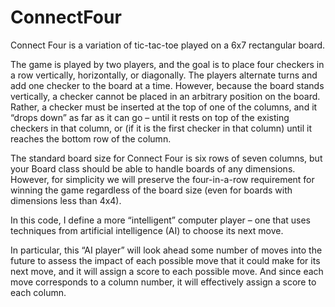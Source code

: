 # ConnectFour

Connect Four is a variation of tic-tac-toe played on a 6x7 rectangular board.

The game is played by two players, and the goal is to place four checkers in a row vertically, horizontally, or diagonally. The players alternate turns and add one checker to the board at a time. However, because the board stands vertically, a checker cannot be placed in an arbitrary position on the board. Rather, a checker must be inserted at the top of one of the columns, and it “drops down” as far as it can go – until it rests on top of the existing checkers in that column, or (if it is the first checker in that column) until it reaches the bottom row of the column.

The standard board size for Connect Four is six rows of seven columns, but your Board class should be able to handle boards of any dimensions. However, for simplicity we will preserve the four-in-a-row requirement for winning the game regardless of the board size (even for boards with dimensions less than 4x4).

In this code, I define a more “intelligent” computer player – one that uses techniques from artificial intelligence (AI) to choose its next move.

In particular, this “AI player” will look ahead some number of moves into the future to assess the impact of each possible move that it could make for its next move, and it will assign a score to each possible move. And since each move corresponds to a column number, it will effectively assign a score to each column.




